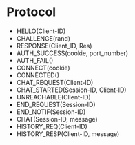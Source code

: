 # Protocol

- HELLO(Client-ID)
- CHALLENGE(rand)
- RESPONSE(Client_ID, Res)
- AUTH_SUCCESS(cookie, port_number)
- AUTH_FAIL()
- CONNECT(cookie)
- CONNECTED()
- CHAT_REQUEST(Client-ID)
- CHAT_STARTED(Session-ID, Client-ID)
- UNREACHABLE(Client-ID)
- END_REQUEST(Session-ID)
- END_NOTIF(Session-ID)
- CHAT(Session-ID, message)
- HISTORY_REQ(Client-ID)
- HISTORY_RESP(Client-ID, message)





